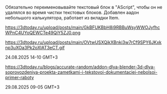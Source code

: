 
Обязательно переименовывайте текстовый блок в "AScript", чтобы он не удалялся во время чистки текстовых блоков.
Добавлен аадон небольшого калькулятора, работает из вкладки Item.

https://3dtoday.ru/upload/posts/main/GkBFUKBbH8i9RBBuWsyWWOJyfhcWPnC4UYoQEWCTe49QiY5ZJ0.png

https://3dtoday.ru/upload/posts/main/OVtwUSXQikXBnki3w7rCf9SPY6JKxknp3uXOa3Pk2oXlAT3eCT.gif

24.08.2025 14-10  GMT+3

https://3dtoday.ru/blogs/accurate-random/addon-dlya-blender-3d-dlya-soprovozdeniya-proekta-zametkami-i-tekstovoi-dokumentaciei-nebolsoi-primer-raboty

29.08.2025 09-05  GMT+3
